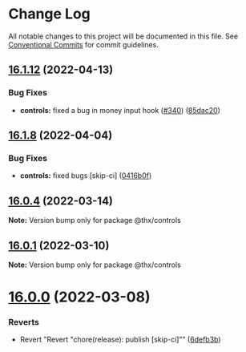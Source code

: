 # Change Log

All notable changes to this project will be documented in this file.
See [Conventional Commits](https://conventionalcommits.org) for commit guidelines.

## [16.1.12](https://github.com/thr-consulting/thr-addons/compare/v16.1.11...v16.1.12) (2022-04-13)


### Bug Fixes

* **controls:** fixed a bug in money input hook ([#340](https://github.com/thr-consulting/thr-addons/issues/340)) ([85dac20](https://github.com/thr-consulting/thr-addons/commit/85dac204ef110af30210a54528c42caca9947056))





## [16.1.8](https://github.com/thr-consulting/thr-addons/compare/v16.1.7...v16.1.8) (2022-04-04)


### Bug Fixes

* **controls:** fixed bugs [skip-ci] ([0416b0f](https://github.com/thr-consulting/thr-addons/commit/0416b0f7c712cd5d99db5731e68bf5e97e1d22aa))





## [16.0.4](https://github.com/thr-consulting/thr-addons/compare/v16.0.3...v16.0.4) (2022-03-14)

**Note:** Version bump only for package @thx/controls





## [16.0.1](https://github.com/thr-consulting/thr-addons/compare/v16.0.0...v16.0.1) (2022-03-10)

**Note:** Version bump only for package @thx/controls





# [16.0.0](https://github.com/thr-consulting/thr-addons/compare/v15.3.0...v16.0.0) (2022-03-08)


### Reverts

* Revert "Revert "chore(release): publish [skip-ci]"" ([6defb3b](https://github.com/thr-consulting/thr-addons/commit/6defb3bbb150c04fa9f9e470f4bc0adbf57ee08c))
